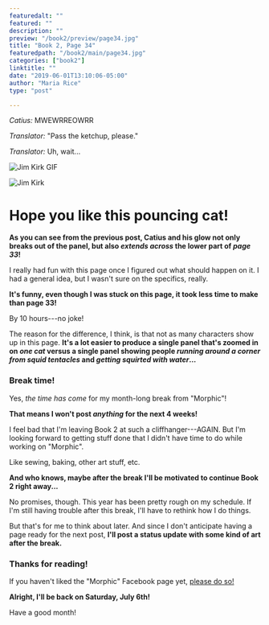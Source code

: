 ```yaml
---
featuredalt: ""
featured: ""
description: ""
preview: "/book2/preview/page34.jpg"
title: "Book 2, Page 34"
featuredpath: "/book2/main/page34.jpg"
categories: ["book2"]
linktitle: ""
date: "2019-06-01T13:10:06-05:00"
author: "Maria Rice"
type: "post"

---
```


_Catius:_ MWEWRREOWRR

_Translator:_ "Pass the ketchup, please."

_Translator:_ Uh, wait...

![Jim Kirk GIF](blog/book2/jim-kirk-translator.gif)

![Jim Kirk](../jim-kirk-translator.gif)

# Hope you like this pouncing cat!

**As you can see from the previous post, Catius and his glow not only breaks out of the panel, but also _extends across_ the lower part of _page 33_!**

I really had fun with this page once I figured out what should happen on it. 
I had a general idea, but I wasn't sure on the specifics, really. 

**It's funny, even though I was stuck on this page, it took less time to make than page 33!** 

By 10 hours---no joke!

The reason for the difference, I think, is that not as many characters show up in this page.
**It's a lot easier to produce a single panel that's zoomed in on _one cat_ versus a single panel showing people _running around a corner from squid tentacles_ and _getting squirted with water_...**

### Break time!

Yes, _the time has come_ for my month-long break from "Morphic"! 

**That means I won't post _anything_ for the next 4 weeks!**

I feel bad that I'm leaving Book 2 at such a cliffhanger---AGAIN. 
But I'm looking forward to getting stuff done that I didn't have time to do while working on "Morphic". 

Like sewing, baking, other art stuff, etc. 

**And who knows, maybe after the break I'll be motivated to continue Book 2 right away...**

No promises, though. 
This year has been pretty rough on my schedule. 
If I'm still having trouble after this break, I'll have to rethink how I do things. 

But that's for me to think about later. 
And since I don't anticipate having a page ready for the next post, **I'll post a status update with some kind of art after the break.**

### Thanks for reading!

If you haven't liked the "Morphic" Facebook page yet, [please do so!](https://www.facebook.com/MorphicGraphicNovel/)

**Alright, I'll be back on Saturday, July 6th!**

Have a good month!
